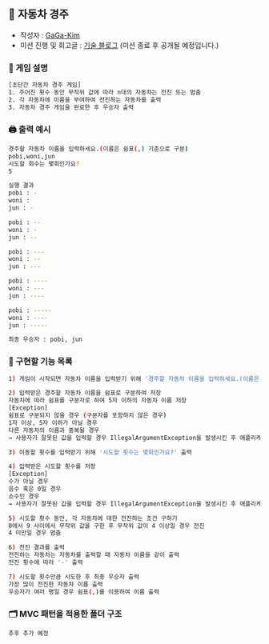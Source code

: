 <h2> 🚗 자동차 경주 </h2>

- 작성자 : [GaGa-Kim](https://github.com/GaGa-Kim/java-racingcar-6/tree/GaGa-Kim)
- 미션 진행 및 회고글 : [기술 블로그](https://gaga-kim.tistory.com/1662) (미션 종료 후 공개될 예정입니다.)

<h3> 📍 게임 설명 </h3>

```bash
[초단간 자동차 경주 게임]
1. 주어진 횟수 동안 무작위 값에 따라 n대의 자동차는 전진 또는 멈춤
2. 각 자동차에 이름을 부여하여 전진하는 자동차를 출력
3. 자동차 경주 게임을 완료한 후 우승자 출력
```

<h3> 🖨 출력 예시 </h3>

```bash
경주할 자동차 이름을 입력하세요.(이름은 쉼표(,) 기준으로 구분)
pobi,woni,jun
시도할 회수는 몇회인가요?
5

실행 결과
pobi : -
woni : 
jun : -

pobi : --
woni : -
jun : --

pobi : ---
woni : --
jun : ---

pobi : ----
woni : ---
jun : ----

pobi : -----
woni : ----
jun : -----

최종 우승자 : pobi, jun
```

<h3> 📄 구현할 기능 목록 </h3>

```bash
1) 게임이 시작되면 자동차 이름을 입력받기 위해 '경주할 자동차 이름을 입력하세요.(이름은 쉼표(,) 기준으로 구분)' 출력

2) 입력받은 경주할 자동차 이름을 쉼표로 구분하여 저장
자동차에 따라 쉼표를 구분자로 하여 5자 이하의 자동차 이름 저장
[Exception]
쉼표로 구분되지 않을 경우 (구분자를 포함하지 않은 경우)
1자 이상, 5자 이하가 아닐 경우
다른 자동차의 이름과 중복될 경우
→ 사용자가 잘못된 값을 입력할 경우 IllegalArgumentException을 발생시킨 후 애플리케이션 종료

3) 이동할 횟수를 입력받기 위해 '시도할 횟수는 몇회인가요?' 출력

4) 입력받은 시도할 횟수를 저장
[Exception]
수가 아닐 경우
음수 혹은 0일 경우
소수인 경우
→ 사용자가 잘못된 값을 입력할 경우 IllegalArgumentException을 발생시킨 후 애플리케이션 종료

5) 시도할 횟수 동안, 각 자동차에 대한 전진하는 조건 구하기
0에서 9 사이에서 무작위 값을 구한 후 무작위 값이 4 이상일 경우 전진
4 미만일 경우 멈춤

6) 전진 결과를 출력
전진하는 자동차는 자동차를 출력할 때 자동차 이름을 같이 출력
전진 횟수에 따라 '-' 출력

7) 시도할 횟수만큼 시도한 후 최종 우승자 출력
가장 많이 전진한 자동차 이름 출력
우승자가 여러 명일 경우 쉼표(,)를 이용하여 이름 출력
```

<h3> 🗂 MVC 패턴을 적용한 폴더 구조 </h3>

```bash
추후 추가 예정
```